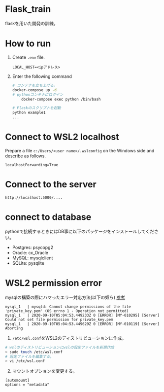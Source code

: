 # Flask_train
flaskを用いた開発の訓練。
# How to run

1. Create ``.env`` file.
    ```
    LOCAL_HOST=<ipアドレス>
    ```
2. Enter the following command
    ```bash
    # コンテナを立ち上げる。
    docker-compose up -d
    # pythonコンテナにログイン
        docker-compose exec python /bin/bash

    # Flaskのスクリプトを起動
    python example1
    ...
    ```

# Connect to WSL2 localhost
Prepare a file ``c:/Users/<user name>/.wslconfig`` on the Windows side and describe as follows.
```
localhostForwarding=True
```
# Connect to the server
```
http://localhost:5000/....
```

# connect to database
pythonで接続するときにはDB事に以下のパッケージをインストールしてください。
- Postgres: psycopg2
- Oracle: cx_Oracle
- MySQL: mysqlclient
- SQLite: pysqlite


# WSL2 permission error
mysqlの構築の際にハマったエラー対応方法(以下の奴ら)
[参考](https://sig9.hatenablog.com/entry/2020/02/19/000000)
```
mysql_1   | mysqld: Cannot change permissions of the file 'private_key.pem' (OS errno 1 - Operation not permitted)
mysql_1   | 2020-09-10T05:04:53.449233Z 0 [ERROR] [MY-010295] [Server] Could not set file permission for private_key.pem
mysql_1   | 2020-09-10T05:04:53.449629Z 0 [ERROR] [MY-010119] [Server] Aborting
```

1. ```/etc/wsl.conf```をWSL2のディストリビューションに作成。

```bash
# wslのディストリビューションにwslの設定ファイルを新規作成
> sudo touch /etc/wsl.conf
# 設定ファイルを編集する。
> vi /etc/wsl.conf
```

2. マウントオプションを変更する。
```
[automount]
options = "metadata"
```